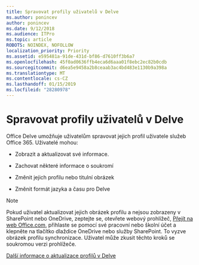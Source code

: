 ```yaml
---
title: Spravovat profily uživatelů v Delve
ms.author: ponincev
author: ponincev
ms.date: 9/12/2018
ms.audience: ITPro
ms.topic: article
ROBOTS: NOINDEX, NOFOLLOW
localization_priority: Priority
ms.assetid: e595481a-91de-431d-bf86-d7610ff3b6a7
ms.openlocfilehash: 45f0ad0636ffb4eca6d6aaa01f8ebc2ec82b0cdb
ms.sourcegitcommit: d6ea5e9458a2b8ceaab3ac4bd483e1130b9a398a
ms.translationtype: MT
ms.contentlocale: cs-CZ
ms.lasthandoff: 01/15/2019
ms.locfileid: "28280978"
---
```

# <a name="manage-user-profiles-in-delve"></a>Spravovat profily uživatelů v Delve

Office Delve umožňuje uživatelům spravovat jejich profil uživatele služeb Office 365. Uživatelé mohou:
  
- Zobrazit a aktualizovat své informace.
    
- Zachovat některé informace o soukromí
    
- Změnit jejich profilu nebo titulní obrázek
    
- Změnit formát jazyka a času pro Delve
    
> [!NOTE]
> Pokud uživatel aktualizovat jejich obrázek profilu a nejsou zobrazeny v SharePoint nebo OneDrive, zeptejte se, otevřete webový prohlížeč, [Přejít na web Office.com](https://www.office.com), přihlaste se pomocí své pracovní nebo školní účet a klepněte na tlačítko dlaždice OneDrive nebo služby SharePoint. To vyzve obrázek profilu synchronizace. Uživatel může zkusit těchto kroků se soukromou verzi prohlížeče. 
  
[Další informace o aktualizace profilů v Delve](https://go.microsoft.com/fwlink/?linkid=735070)
  

